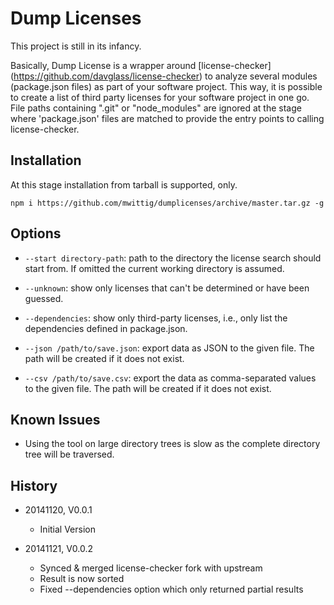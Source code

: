 Dump Licenses
=============

This project is still in its infancy. 

Basically, Dump License is a wrapper around [license-checker] (https://github.com/davglass/license-checker) to analyze 
several modules (package.json files) as part of your software project. This way, it is possible to create a list of 
third party licenses for your software project in one go. File paths containing ".git" or "node_modules" are ignored 
at the stage where 'package.json' files are matched to provide the entry points to calling license-checker. 

Installation
------------

At this stage installation from tarball is supported, only.

    npm i https://github.com/mwittig/dumplicenses/archive/master.tar.gz -g

Options
-------

* `--start directory-path`: path to the directory the license search should start from. 
    If omitted the current working directory is assumed.

* `--unknown`: show only licenses that can't be determined or have been guessed.

* `--dependencies`: show only third-party licenses, i.e., only list the dependencies defined in package.json.

* `--json /path/to/save.json`: export data as JSON to the given file. 
    The path will be created if it does not exist.

* `--csv /path/to/save.csv`: export the data as comma-separated values to the given file. 
    The path will be created if it does not exist.

Known Issues
------------

* Using the tool on large directory trees is slow as the complete directory tree will be traversed.

History
-------

* 20141120, V0.0.1
    * Initial Version
    
* 20141121, V0.0.2
    * Synced & merged license-checker fork with upstream
    * Result is now sorted
    * Fixed --dependencies option which only returned partial results